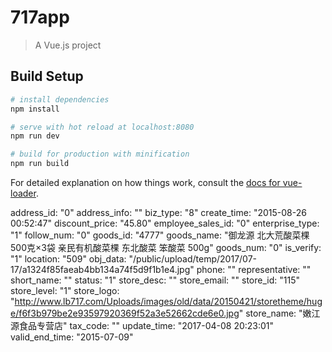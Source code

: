# 717app

> A Vue.js project

## Build Setup

``` bash
# install dependencies
npm install

# serve with hot reload at localhost:8080
npm run dev

# build for production with minification
npm run build
```

For detailed explanation on how things work, consult the [docs for vue-loader](http://vuejs.github.io/vue-loader).


address_id: "0"
address_info: ""
biz_type: "8"
create_time: "2015-08-26 00:52:47"
discount_price: "45.80"
employee_sales_id: "0"
enterprise_type: "1"
follow_num: "0"
goods_id: "4777"
goods_name: "御龙源 北大荒酸菜棵500克×3袋 亲民有机酸菜棵 东北酸菜 笨酸菜  500g"
goods_num: "0"
is_verify: "1"
location: "509"
obj_data: "/public/upload/temp/2017/07-17/a1324f85faeab4bb134a74f5d9f1b1e4.jpg"
phone: ""
representative: ""
short_name: ""
status: "1"
store_desc: ""
store_email: ""
store_id: "115"
store_level: "1"
store_logo: "http://www.lb717.com/Uploads/images/old/data/20150421/storetheme/huge/f6f3b979be2e93597920369f52a3e52662cde6e0.jpg"
store_name: "嫩江源食品专营店"
tax_code: ""
update_time: "2017-04-08 20:23:01"
valid_end_time: "2015-07-09"